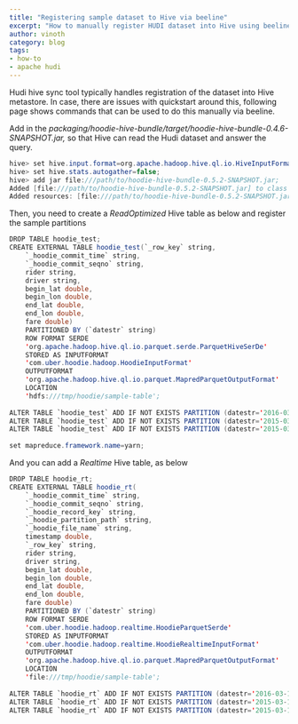 ```yaml
---
title: "Registering sample dataset to Hive via beeline"
excerpt: "How to manually register HUDI dataset into Hive using beeline"
author: vinoth
category: blog
tags:
- how-to
- apache hudi
---
```


Hudi hive sync tool typically handles registration of the dataset into Hive metastore. In case, there are issues with quickstart around this, following page shows commands that can be used to do this manually via beeline.  

<!--truncate-->
Add in the _packaging/hoodie-hive-bundle/target/hoodie-hive-bundle-0.4.6-SNAPSHOT.jar,_ so that Hive can read the Hudi dataset and answer the query.

```java
hive> set hive.input.format=org.apache.hadoop.hive.ql.io.HiveInputFormat;
hive> set hive.stats.autogather=false;
hive> add jar file:///path/to/hoodie-hive-bundle-0.5.2-SNAPSHOT.jar;
Added [file:///path/to/hoodie-hive-bundle-0.5.2-SNAPSHOT.jar] to class path
Added resources: [file:///path/to/hoodie-hive-bundle-0.5.2-SNAPSHOT.jar]
```


Then, you need to create a *ReadOptimized* Hive table as below and register the sample partitions

```java
DROP TABLE hoodie_test;
CREATE EXTERNAL TABLE hoodie_test(`_row_key` string,
    `_hoodie_commit_time` string,
    `_hoodie_commit_seqno` string,
    rider string,
    driver string,
    begin_lat double,
    begin_lon double,
    end_lat double,
    end_lon double,
    fare double)
    PARTITIONED BY (`datestr` string)
    ROW FORMAT SERDE
    'org.apache.hadoop.hive.ql.io.parquet.serde.ParquetHiveSerDe'
    STORED AS INPUTFORMAT
    'com.uber.hoodie.hadoop.HoodieInputFormat'
    OUTPUTFORMAT
    'org.apache.hadoop.hive.ql.io.parquet.MapredParquetOutputFormat'
    LOCATION
    'hdfs:///tmp/hoodie/sample-table';
     
ALTER TABLE `hoodie_test` ADD IF NOT EXISTS PARTITION (datestr='2016-03-15') LOCATION 'hdfs:///tmp/hoodie/sample-table/2016/03/15';
ALTER TABLE `hoodie_test` ADD IF NOT EXISTS PARTITION (datestr='2015-03-16') LOCATION 'hdfs:///tmp/hoodie/sample-table/2015/03/16';
ALTER TABLE `hoodie_test` ADD IF NOT EXISTS PARTITION (datestr='2015-03-17') LOCATION 'hdfs:///tmp/hoodie/sample-table/2015/03/17';
     
set mapreduce.framework.name=yarn;
```

And you can add a *Realtime* Hive table, as below

```java
DROP TABLE hoodie_rt;
CREATE EXTERNAL TABLE hoodie_rt(
    `_hoodie_commit_time` string,
    `_hoodie_commit_seqno` string,
    `_hoodie_record_key` string,
    `_hoodie_partition_path` string,
    `_hoodie_file_name` string,
    timestamp double,
    `_row_key` string,
    rider string,
    driver string,
    begin_lat double,
    begin_lon double,
    end_lat double,
    end_lon double,
    fare double)
    PARTITIONED BY (`datestr` string)
    ROW FORMAT SERDE
    'com.uber.hoodie.hadoop.realtime.HoodieParquetSerde'
    STORED AS INPUTFORMAT
    'com.uber.hoodie.hadoop.realtime.HoodieRealtimeInputFormat'
    OUTPUTFORMAT
    'org.apache.hadoop.hive.ql.io.parquet.MapredParquetOutputFormat'
    LOCATION
    'file:///tmp/hoodie/sample-table';
     
ALTER TABLE `hoodie_rt` ADD IF NOT EXISTS PARTITION (datestr='2016-03-15') LOCATION 'file:///tmp/hoodie/sample-table/2016/03/15';
ALTER TABLE `hoodie_rt` ADD IF NOT EXISTS PARTITION (datestr='2015-03-16') LOCATION 'file:///tmp/hoodie/sample-table/2015/03/16';
ALTER TABLE `hoodie_rt` ADD IF NOT EXISTS PARTITION (datestr='2015-03-17') LOCATION 'file:///tmp/hoodie/sample-table/2015/03/17';
```

